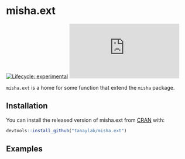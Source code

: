 
<!-- README.md is generated from README.Rmd. Please edit that file -->
misha.ext
=========

<!-- badges: start -->
[![Lifecycle: experimental](https://img.shields.io/badge/lifecycle-experimental-orange.svg)](https://www.tidyverse.org/lifecycle/#experimental) [![CRAN status](https://www.r-pkg.org/badges/version/misha.ext)](https://CRAN.R-project.org/package=misha.ext) <!-- badges: end -->

`misha.ext` is a home for some function that extend the `misha` package.

Installation
------------

You can install the released version of misha.ext from [CRAN](https://CRAN.R-project.org) with:

``` r
devtools::install_github("tanaylab/misha.ext")
```

Examples
--------
